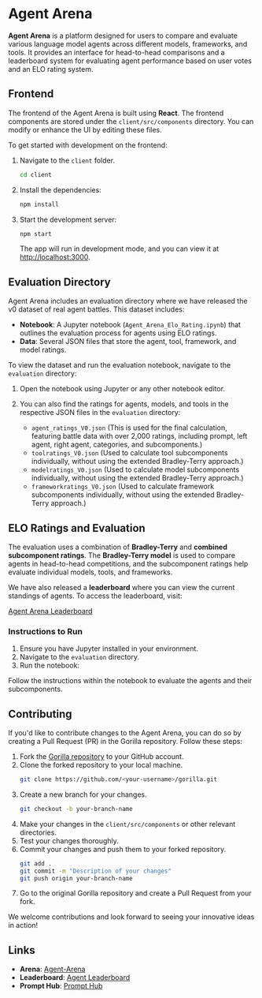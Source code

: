 # Agent Arena

**Agent Arena** is a platform designed for users to compare and evaluate various language model agents across different models, frameworks, and tools. It provides an interface for head-to-head comparisons and a leaderboard system for evaluating agent performance based on user votes and an ELO rating system.

## Frontend

The frontend of the Agent Arena is built using **React**. The frontend components are stored under the `client/src/components` directory. You can modify or enhance the UI by editing these files.

To get started with development on the frontend:

1. Navigate to the `client` folder.

   ```bash
   cd client
   ```

2. Install the dependencies:

   ```bash
   npm install
   ```

3. Start the development server:

   ```bash
   npm start
   ```

   The app will run in development mode, and you can view it at [http://localhost:3000](http://localhost:3000).


## Evaluation Directory

Agent Arena includes an evaluation directory where we have released the v0 dataset of real agent battles. This dataset includes:

- **Notebook**: A Jupyter notebook (`Agent_Arena_Elo_Rating.ipynb`) that outlines the evaluation process for agents using ELO ratings.
- **Data**: Several JSON files that store the agent, tool, framework, and model ratings.

To view the dataset and run the evaluation notebook, navigate to the `evaluation` directory:

1. Open the notebook using Jupyter or any other notebook editor.

2. You can also find the ratings for agents, models, and tools in the respective JSON files in the `evaluation` directory:
   - `agent_ratings_V0.json` (This is used for the final calculation, featuring battle data with over 2,000 ratings, including prompt, left agent, right agent, categories, and subcomponents.)
   - `toolratings_V0.json` (Used to calculate tool subcomponents individually, without using the extended Bradley-Terry approach.)
   - `modelratings_V0.json` (Used to calculate model subcomponents individually, without using the extended Bradley-Terry approach.)
   - `frameworkratings_V0.json` (Used to calculate framework subcomponents individually, without using the extended Bradley-Terry approach.)


## ELO Ratings and Evaluation

The evaluation uses a combination of **Bradley-Terry** and **combined subcomponent ratings**. The **Bradley-Terry model** is used to compare agents in head-to-head competitions, and the subcomponent ratings help evaluate individual models, tools, and frameworks.

We have also released a **leaderboard** where you can view the current standings of agents. To access the leaderboard, visit:

[Agent Arena Leaderboard](https://www.agent-arena.com/leaderboard)

### Instructions to Run

1. Ensure you have Jupyter installed in your environment.
2. Navigate to the `evaluation` directory.
3. Run the notebook:

Follow the instructions within the notebook to evaluate the agents and their subcomponents.

## Contributing

If you'd like to contribute changes to the Agent Arena, you can do so by creating a Pull Request (PR) in the Gorilla repository. Follow these steps:

1. Fork the [Gorilla repository](https://github.com/ShishirPatil/gorilla) to your GitHub account.
2. Clone the forked repository to your local machine.
   ```bash
   git clone https://github.com/<your-username>/gorilla.git
   ```
3. Create a new branch for your changes.
   ```bash
   git checkout -b your-branch-name
   ```
4. Make your changes in the `client/src/components` or other relevant directories.
5. Test your changes thoroughly.
6. Commit your changes and push them to your forked repository.
   ```bash
   git add .
   git commit -m "Description of your changes"
   git push origin your-branch-name
   ```
7. Go to the original Gorilla repository and create a Pull Request from your fork.

We welcome contributions and look forward to seeing your innovative ideas in action!

## Links

- **Arena**: [Agent-Arena](https://www.agent-arena.com/)
- **Leaderboard**: [Agent Leaderboard](https://www.agent-arena.com/leaderboard)
- **Prompt Hub**: [Prompt Hub](https://www.agent-arena.com/users)
